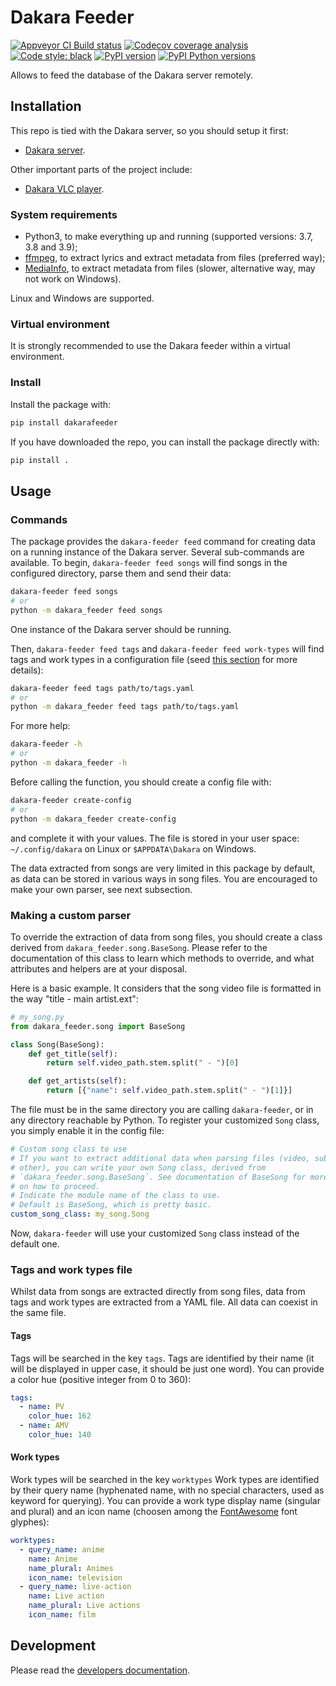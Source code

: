 # Dakara Feeder

<!-- Badges are displayed for the develop branch -->
[![Appveyor CI Build status](https://ci.appveyor.com/api/projects/status/8qpr1lk1kye7fkf0/branch/develop?svg=true)](https://ci.appveyor.com/project/neraste/dakara-feeder/branch/develop)
[![Codecov coverage analysis](https://codecov.io/gh/DakaraProject/dakara-feeder/branch/develop/graph/badge.svg)](https://codecov.io/gh/DakaraProject/dakara-feeder)
[![Code style: black](https://img.shields.io/badge/code%20style-black-000000.svg)](https://github.com/ambv/black)
[![PyPI version](https://badge.fury.io/py/dakarafeeder.svg)](https://pypi.python.org/pypi/dakarafeeder/)
[![PyPI Python versions](https://img.shields.io/pypi/pyversions/dakarafeeder.svg)](https://pypi.python.org/pypi/dakarafeeder/)

Allows to feed the database of the Dakara server remotely.

## Installation

This repo is tied with the Dakara server, so you should setup it first:

* [Dakara server](https://github.com/DakaraProject/dakara-server/).

Other important parts of the project include:

* [Dakara VLC player](https://github.com/DakaraProject/dakara-player-vlc/).

### System requirements

* Python3, to make everything up and running (supported versions: 3.7, 3.8 and 3.9);
* [ffmpeg](https://www.ffmpeg.org/), to extract lyrics and extract metadata from files (preferred way);
* [MediaInfo](https://mediaarea.net/fr/MediaInfo/), to extract metadata from files (slower, alternative way, may not work on Windows).

Linux and Windows are supported.

### Virtual environment

It is strongly recommended to use the Dakara feeder within a virtual environment.

### Install

Install the package with:

```sh
pip install dakarafeeder
```

If you have downloaded the repo, you can install the package directly with:

```sh
pip install .
```

## Usage

### Commands

The package provides the `dakara-feeder feed` command for creating data on a running instance of the Dakara server.
Several sub-commands are available.
To begin, `dakara-feeder feed songs` will find songs in the configured directory, parse them and send their data:

```sh
dakara-feeder feed songs
# or
python -m dakara_feeder feed songs
```

One instance of the Dakara server should be running.

Then, `dakara-feeder feed tags` and `dakara-feeder feed work-types` will find tags and work types in a configuration file (seed [this section](#tags-and-work-types-file) for more details):

```sh
dakara-feeder feed tags path/to/tags.yaml
# or
python -m dakara_feeder feed tags path/to/tags.yaml
```

For more help:

```sh
dakara-feeder -h
# or
python -m dakara_feeder -h
```

Before calling the function, you should create a config file with:

```sh
dakara-feeder create-config
# or
python -m dakara_feeder create-config
```

and complete it with your values. The file is stored in your user space: `~/.config/dakara` on Linux or `$APPDATA\Dakara` on Windows.

The data extracted from songs are very limited in this package by default, as data can be stored in various ways in song files. You are encouraged to make your own parser, see next subsection.

### Making a custom parser

To override the extraction of data from song files, you should create a class derived from `dakara_feeder.song.BaseSong`. Please refer to the documentation of this class to learn which methods to override, and what attributes and helpers are at your disposal.

Here is a basic example. It considers that the song video file is formatted in the way "title - main artist.ext":

```python
# my_song.py
from dakara_feeder.song import BaseSong

class Song(BaseSong):
    def get_title(self):
        return self.video_path.stem.split(" - ")[0]

    def get_artists(self):
        return [{"name": self.video_path.stem.split(" - ")[1]}]
```

The file must be in the same directory you are calling `dakara-feeder`, or in any directory reachable by Python.
To register your customized `Song` class, you simply enable it in the config file:

```yaml
# Custom song class to use
# If you want to extract additional data when parsing files (video, subtitle or
# other), you can write your own Song class, derived from
# `dakara_feeder.song.BaseSong`. See documentation of BaseSong for more details
# on how to proceed.
# Indicate the module name of the class to use.
# Default is BaseSong, which is pretty basic.
custom_song_class: my_song.Song
```

Now, `dakara-feeder` will use your customized `Song` class instead of the default one.

### Tags and work types file

Whilst data from songs are extracted directly from song files, data from tags and work types are extracted from a YAML file.
All data can coexist in the same file.

#### Tags

Tags will be searched in the key `tags`.
Tags are identified by their name (it will be displayed in upper case, it
should be just one word).
You can provide a color hue (positive integer from 0 to 360):

```yaml
tags:
  - name: PV
    color_hue: 162
  - name: AMV
    color_hue: 140
```

#### Work types

Work types will be searched in the key `worktypes`
Work types are identified by their query name (hyphenated name, with no special
characters, used as keyword for querying).
You can provide a work type display name (singular and plural) and an icon name (choosen among the
[FontAwesome](http://fontawesome.io/icons/) font glyphes):

```yaml
worktypes:
  - query_name: anime
    name: Anime
    name_plural: Animes
    icon_name: television
  - query_name: live-action
    name: Live action
    name_plural: Live actions
    icon_name: film
```

## Development

Please read the [developers documentation](CONTRIBUTING.md).
